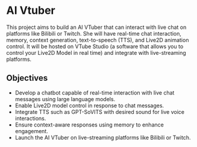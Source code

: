 # AI Vtuber
This project aims to build an AI VTuber that can interact with live chat on platforms like Bilibili or Twitch. She will have real-time chat interaction, memory, context generation, text-to-speech (TTS), and Live2D animation control. It will be hosted on VTube Studio (a software that allows you to control your Live2D Model in real time) and integrate with live-streaming platforms.
## Objectives
*  Develop a chatbot capable of real-time interaction with live chat messages using large language models.  
*  Enable Live2D model control in response to chat messages.  
*  Integrate TTS such as GPT-SoVITS with desired sound for live voice interactions.  
*  Ensure context-aware responses using memory to enhance engagement.  
*  Launch the AI VTuber on live-streaming platforms like Bilibili or Twitch.  
